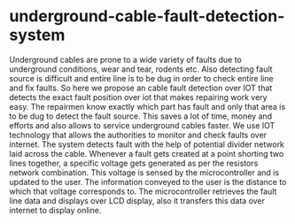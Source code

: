 # underground-cable-fault-detection-system
Underground cables are prone to a wide variety of faults due to underground conditions, wear and tear, rodents etc. Also detecting fault source is difficult and entire line is to be dug in order to check entire line and fix faults. So here we propose an cable fault detection over IOT that detects the exact fault position over iot that makes repairing work very easy. The repairmen know exactly which part has fault and only that area is to be dug to detect the fault source. This saves a lot of time, money and efforts and also allows to service underground cables faster. We use IOT technology that allows the authorities to monitor and check faults over internet. The system detects fault with the help of potential divider network laid across the cable. 
Whenever a fault gets created at a point shorting two lines together, a specific voltage gets generated as per the resistors network combination. This voltage is sensed by the microcontroller and is updated to the user. The information conveyed to the user is the distance to which that voltage corresponds to. The microcontroller retrieves the fault line data and displays over LCD display, also it transfers this data over internet to display online. 
